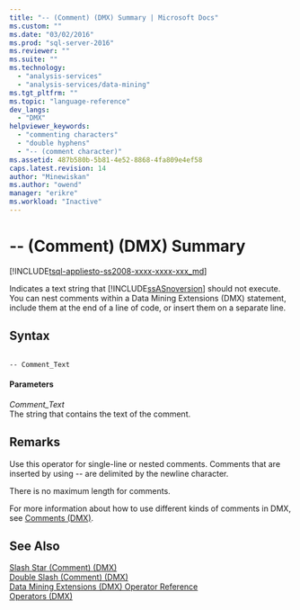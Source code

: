 ```yaml
---
title: "-- (Comment) (DMX) Summary | Microsoft Docs"
ms.custom: ""
ms.date: "03/02/2016"
ms.prod: "sql-server-2016"
ms.reviewer: ""
ms.suite: ""
ms.technology: 
  - "analysis-services"
  - "analysis-services/data-mining"
ms.tgt_pltfrm: ""
ms.topic: "language-reference"
dev_langs: 
  - "DMX"
helpviewer_keywords: 
  - "commenting characters"
  - "double hyphens"
  - "-- (comment character)"
ms.assetid: 487b580b-5b81-4e52-8868-4fa809e4ef58
caps.latest.revision: 14
author: "Minewiskan"
ms.author: "owend"
manager: "erikre"
ms.workload: "Inactive"
---
```

# -- (Comment) (DMX) Summary
[!INCLUDE[tsql-appliesto-ss2008-xxxx-xxxx-xxx_md](../includes/tsql-appliesto-ss2008-xxxx-xxxx-xxx-md.md)]

  Indicates a text string that [!INCLUDE[ssASnoversion](../includes/ssasnoversion-md.md)] should not execute. You can nest comments within a Data Mining Extensions (DMX) statement, include them at the end of a line of code, or insert them on a separate line.  
  
## Syntax  
  
```  
  
-- Comment_Text      
```  
  
#### Parameters  
 *Comment_Text*  
 The string that contains the text of the comment.  
  
## Remarks  
 Use this operator for single-line or nested comments. Comments that are inserted by using -- are delimited by the newline character.  
  
 There is no maximum length for comments.  
  
 For more information about how to use different kinds of comments in DMX, see [Comments &#40;DMX&#41;](../dmx/comments-dmx.md).  
  
## See Also  
 [Slash Star &#40;Comment&#41; &#40;DMX&#41;](../dmx/slash-star-comment-dmx.md)   
 [Double Slash &#40;Comment&#41; &#40;DMX&#41;](../dmx/double-slash-comment-dmx.md)   
 [Data Mining Extensions &#40;DMX&#41; Operator Reference](../dmx/data-mining-extensions-dmx-operator-reference.md)   
 [Operators &#40;DMX&#41;](../dmx/operators-dmx.md)  
  
  
